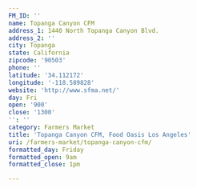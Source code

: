 ```yaml
---
FM_ID: ''
name: Topanga Canyon CFM
address_1: 1440 North Topanga Canyon Blvd.
address_2: ''
city: Topanga
state: California
zipcode: '90503'
phone: ''
latitude: '34.112172'
longitude: '-118.589828'
website: 'http://www.sfma.net/'
day: Fri
open: '900'
close: '1300'
'': ''
category: Farmers Market
title: 'Topanga Canyon CFM, Food Oasis Los Angeles'
uri: /farmers-market/topanga-canyon-cfm/
formatted_day: Friday
formatted_open: 9am
formatted_close: 1pm

---
```

